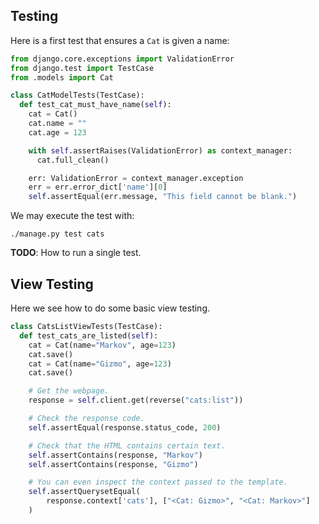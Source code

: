 ## Testing

Here is a first test that ensures a `Cat` is given a name:

```python
from django.core.exceptions import ValidationError
from django.test import TestCase
from .models import Cat

class CatModelTests(TestCase):
  def test_cat_must_have_name(self):
    cat = Cat()
    cat.name = ""
    cat.age = 123

    with self.assertRaises(ValidationError) as context_manager:
      cat.full_clean()

    err: ValidationError = context_manager.exception
    err = err.error_dict['name'][0]
    self.assertEqual(err.message, "This field cannot be blank.")
```

We may execute the test with:

```
./manage.py test cats
```

**TODO**: How to run a single test.

## View Testing

Here we see how to do some basic view testing.

```python
class CatsListViewTests(TestCase):
  def test_cats_are_listed(self):
    cat = Cat(name="Markov", age=123)
    cat.save()
    cat = Cat(name="Gizmo", age=123)
    cat.save()

    # Get the webpage.
    response = self.client.get(reverse("cats:list"))

    # Check the response code.
    self.assertEqual(response.status_code, 200)

    # Check that the HTML contains certain text.
    self.assertContains(response, "Markov")
    self.assertContains(response, "Gizmo")

    # You can even inspect the context passed to the template.
    self.assertQuerysetEqual(
        response.context['cats'], ["<Cat: Gizmo>", "<Cat: Markov>"]
    )
```
